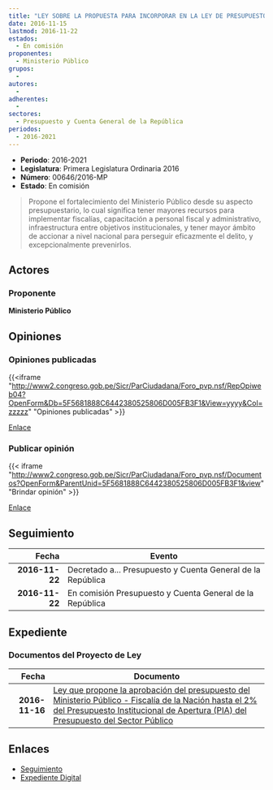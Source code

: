 ```yaml
---
title: "LEY SOBRE LA PROPUESTA PARA INCORPORAR EN LA LEY DE PRESUPUESTO DEL SECTOR PÚBLICO PARA EL AÑO FISCAL 2017, LA APROBACIÓN DEL PRESUPUESTO DEL MINISTERIO PÚBLICO-FISCALÍA DE LA NACIÓN HASTA EL 2% DEL PRESUPUESTO INSTITUCIONAL DE APERTURA (PIA) DEL PRESUPUESTO DEL SECTOR PÚBLICO"
date: 2016-11-15
lastmod: 2016-11-22
estados: 
  - En comisión
proponentes: 
  - Ministerio Público
grupos: 
  - 
autores: 
  - 
adherentes: 
  - 
sectores: 
  - Presupuesto y Cuenta General de la República
periodos: 
  - 2016-2021
---
```


- **Periodo**: 2016-2021
- **Legislatura**: Primera Legislatura Ordinaria 2016
- **Número**: 00646/2016-MP
- **Estado**: En comisión

> Propone el fortalecimiento del Ministerio Público desde su aspecto presupuestario, lo cual significa tener mayores recursos para implementar fiscalías, capacitación a personal fiscal y administrativo, infraestructura entre objetivos institucionales, y tener mayor ámbito de accionar a nivel nacional para perseguir eficazmente el delito, y excepcionalmente prevenirlos.


## Actores

### Proponente

**Ministerio Público**


## Opiniones

### Opiniones publicadas

{{<iframe "http://www2.congreso.gob.pe/Sicr/ParCiudadana/Foro_pvp.nsf/RepOpiweb04?OpenForm&Db=5F5681888C6442380525806D005FB3F1&View=yyyy&Col=zzzzz" "Opiniones publicadas" >}}

[Enlace](http://www2.congreso.gob.pe/Sicr/ParCiudadana/Foro_pvp.nsf/RepOpiweb04?OpenForm&Db=5F5681888C6442380525806D005FB3F1&View=yyyy&Col=zzzzz)
### Publicar opinión

{{< iframe "http://www2.congreso.gob.pe/Sicr/ParCiudadana/Foro_pvp.nsf/Documentos?OpenForm&ParentUnid=5F5681888C6442380525806D005FB3F1&view" "Brindar opinión" >}}

[Enlace](http://www2.congreso.gob.pe/Sicr/ParCiudadana/Foro_pvp.nsf/Documentos?OpenForm&ParentUnid=5F5681888C6442380525806D005FB3F1&view)

## Seguimiento

| Fecha | Evento |
|------:|--------|
| **2016-11-22** | Decretado a... Presupuesto y Cuenta General de la República|
| **2016-11-22** | En comisión Presupuesto y Cuenta General de la República|


## Expediente


### Documentos del Proyecto de Ley

| Fecha | Documento |
|------:|--------|
| **2016-11-16** | [Ley que propone la aprobación del presupuesto del Ministerio Público - Fiscalía de la Nación hasta el 2% del Presupuesto Institucional de Apertura (PIA) del Presupuesto del Sector Público](http://www.leyes.congreso.gob.pe/Documentos/2016_2021/Proyectos_de_Ley_y_de_Resoluciones_Legislativas/PL0064620161116..pdf) |

## Enlaces 

- [Seguimiento](http://www2.congreso.gob.pe/Sicr/TraDocEstProc/CLProLey2016.nsf/f7fff46988ca05b1052578e100829cc7/103d21ededf995cf0525806d0053b121?OpenDocument)
- [Expediente Digital](http://www2.congreso.gob.pe/Sicr/TraDocEstProc/CLProLey2016.nsf/f7fff46988ca05b1052578e100829cc7/103d21ededf995cf0525806d0053b121?OpenDocument&Click=05257FB7005EB655.eb71d0cf91d8294e05256cdf006b5706/$Body/0.1C6C)
